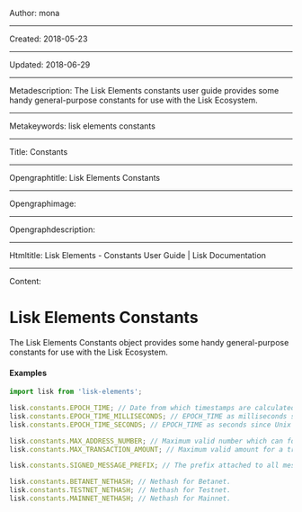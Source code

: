 Author: mona

----

Created: 2018-05-23

----

Updated: 2018-06-29

----

Metadescription: The Lisk Elements constants user guide provides some handy general-purpose constants for use with the Lisk Ecosystem.

----

Metakeywords: lisk elements constants

----

Title: Constants

----

Opengraphtitle: Lisk Elements Constants

----

Opengraphimage: 

----

Opengraphdescription: 

----

Htmltitle: Lisk Elements - Constants User Guide | Lisk Documentation

----

Content: 

# Lisk Elements Constants

The Lisk Elements Constants object provides some handy general-purpose constants for use with the Lisk Ecosystem.

#### Examples

```js
import lisk from 'lisk-elements';

lisk.constants.EPOCH_TIME; // Date from which timestamps are calculated.
lisk.constants.EPOCH_TIME_MILLISECONDS; // EPOCH_TIME as milliseconds since Unix Epoch.
lisk.constants.EPOCH_TIME_SECONDS; // EPOCH_TIME as seconds since Unix Epoch.

lisk.constants.MAX_ADDRESS_NUMBER; // Maximum valid number which can form an address when suffixed with an 'L'.
lisk.constants.MAX_TRANSACTION_AMOUNT; // Maximum valid amount for a transaction.

lisk.constants.SIGNED_MESSAGE_PREFIX; // The prefix attached to all messages signed according to the Lisk message signature protocol.

lisk.constants.BETANET_NETHASH; // Nethash for Betanet.
lisk.constants.TESTNET_NETHASH; // Nethash for Testnet.
lisk.constants.MAINNET_NETHASH; // Nethash for Mainnet.
```